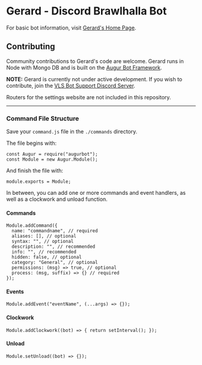# Gerard - Discord Brawlhalla Bot

For basic bot information, visit [Gerard's Home Page](https://gerard.vorpallongspear.com).

## Contributing

Community contributions to Gerard's code are welcome. Gerard runs in Node with Mongo DB and is built on the [Augur Bot Framework](https://www.npmjs.com/package/augurbot).

**NOTE:** Gerard is currently not under active development. If you wish to contribute, join the [VLS Bot Support Discord Server](https://gerard.vorpallongspear.com/discord).

Routers for the settings website are not included in this repository.

---

### Command File Structure

Save your `command.js` file in the `./commands` directory.

The file begins with:
```
const Augur = require("augurbot");
const Module = new Augur.Module();
```
And finish the file with:
```
module.exports = Module;
```

In between, you can add one or more commands and event handlers, as well as a clockwork and unload function.

#### Commands
```
Module.addCommand({
  name: "commandname", // required
  aliases: [], // optional
  syntax: "", // optional
  description: "", // recommended
  info: "", // recommended
  hidden: false, // optional
  category: "General", // optional
  permissions: (msg) => true, // optional
  process: (msg, suffix) => {} // required
});
```

#### Events
```
Module.addEvent("eventName", (...args) => {});
```

#### Clockwork
```
Module.addClockwork((bot) => { return setInterval(); });
```

#### Unload
```
Module.setUnload((bot) => {});
```
